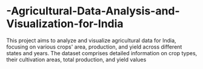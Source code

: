 # -Agricultural-Data-Analysis-and-Visualization-for-India
This project aims to analyze and visualize agricultural data for India, focusing on various crops' area, production, and yield across different states and years. The dataset comprises detailed information on crop types, their cultivation areas, total production, and yield values
